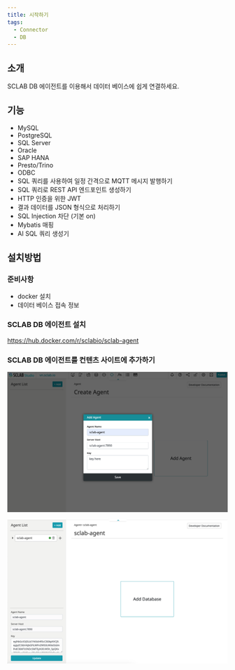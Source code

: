 ```yaml
---
title: 시작하기
tags:
  - Connector
  - DB
---
```


## 소개
SCLAB DB 에이전트를 이용해서 데이터 베이스에 쉽게 연결하세요.

## 기능
- MySQL
- PostgreSQL
- SQL Server
- Oracle
- SAP HANA
- Presto/Trino
- ODBC
- SQL 쿼리를 사용하여 일정 간격으로 MQTT 메시지 발행하기
- SQL 쿼리로 REST API 엔드포인트 생성하기
- HTTP 인증을 위한 JWT
- 결과 데이터를 JSON 형식으로 처리하기
- SQL Injection 차단 (기본 on)
- Mybatis 매핑
- AI SQL 쿼리 생성기

## 설치방법

### 준비사항
- docker 설치
- 데이터 베이스 접속 정보

### SCLAB DB 에이전트 설치
https://hub.docker.com/r/sclabio/sclab-agent

### SCLAB DB 에이전트를 컨텐츠 사이트에 추가하기
![ADD SCLAB DB Agent Screenshot](./ADDAgent.png)

![ADD SCLAB DB Agent Complete Screenshot](./ADDagentComplete.png)